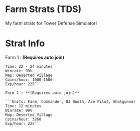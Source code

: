 # Farm Strats (TDS)

My farm strats for Tower Defense Simulator!

# Strat Info

Farm 1 : **(Requires auto join)**

```Units: Farm, Military base, DJ Booth, Minigunner, Commander
Time: 22 - 24 minutes
Winrate: 99%
Map: Deserted Village
Coins/hour: 1000-1500
Exp/hour: 225```

Farm 2 : **(Requires auto join)**

```Units: Farm, Commander, DJ Booth, Ace Pilot, Shotgunner
Time: 12 minutes
Winrate: 99%
Map: Deserted Village
Coins/hour: 3260
Exp/hour: 225```

